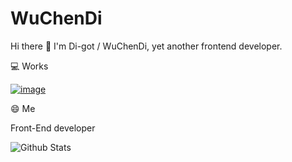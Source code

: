 
# WuChenDi

Hi there 👋 I'm Di-got / WuChenDi, yet another frontend developer.

💻 Works

[![image](https://img.shields.io/badge/语雀-WuChenDi-green.svg)](https://www.yuque.com/wuchendi/fe)

😄 Me

Front-End developer

![Github Stats](https://github-readme-stats.vercel.app/api?username=WuChenDi&show_icons=true&theme=light)

<!--
**WuChenDi/WuChenDi** is a ✨ _special_ ✨ repository because its `README.md` (this file) appears on your GitHub profile.

Here are some ideas to get you started:

- 🔭 I’m currently working on ...
- 🌱 I’m currently learning ...
- 👯 I’m looking to collaborate on ...
- 🤔 I’m looking for help with ...
- 💬 Ask me about ...
- 📫 How to reach me: ...
- 😄 Pronouns: ...
- ⚡ Fun fact: ...
-->

